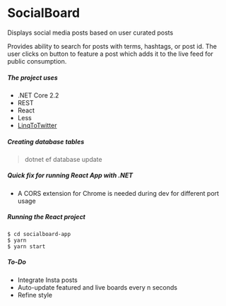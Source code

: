 # SocialBoard
Displays social media posts based on user curated posts

Provides ability to search for posts with terms, hashtags, or post id. The user clicks on button to feature a post which adds it to the live feed for public consumption.

##### The project uses
* .NET Core 2.2
* REST
* React
* Less
* [LinqToTwitter](https://github.com/JoeMayo/LinqToTwitter)

##### Creating database tables
> dotnet ef database update

##### Quick fix for running React App with .NET
* A CORS extension for Chrome is needed during dev for different port usage


##### Running the React project
<pre>
<code>$ cd socialboard-app</code>
<code>$ yarn</code>
<code>$ yarn start</code>
</pre>


##### To-Do
* Integrate Insta posts
* Auto-update featured and live boards every n seconds
* Refine style
